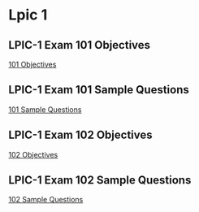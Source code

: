 # Lpic 1

## LPIC-1 Exam 101 Objectives

[101 Objectives](https://github.com/SamanKhalife/linux-Tutorial/blob/main/Lpic%201/LPIC-1%20Exam%20101%20Objectives.md)


## LPIC-1 Exam 101 Sample Questions 


[101 Sample Questions](https://github.com/SamanKhalife/linux-Tutorial/blob/main/Lpic%201/LPIC-1%20Exam%20101%20(101-500)%20Exam.md)


 

## LPIC-1 Exam 102 Objectives


[102 Objectives](https://github.com/SamanKhalife/linux-Tutorial/blob/main/Lpic%201/LPIC-1%20Exam%20102%20Objectives.md)


## LPIC-1 Exam 102 Sample Questions 

[102 Sample Questions](https://github.com/SamanKhalife/linux-Tutorial/blob/main/Lpic%201/LPIC-1%20Exam%20102%20(102-500)%20Exam%20.md)
